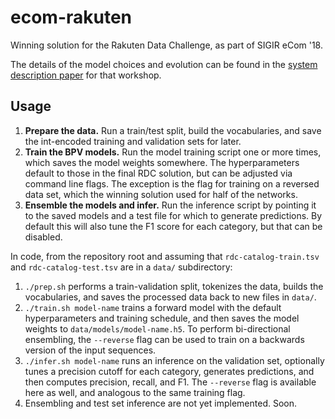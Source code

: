 # ecom-rakuten
Winning solution for the Rakuten Data Challenge, as part of SIGIR eCom '18.

The details of the model choices and evolution can be found in the [system description paper](https://sigir-ecom.github.io/ecom18DCPapers/ecom18DC_paper_9.pdf) for that workshop.

## Usage

1. **Prepare the data.** Run a train/test split, build the vocabularies, and save the int-encoded training and validation sets for later.
1. **Train the BPV models.** Run the model training script one or more times, which saves the model weights somewhere. The hyperparameters default to those in the final RDC solution, but can be adjusted via command line flags. The exception is the flag for training on a reversed data set, which the winning solution used for half of the networks.
1. **Ensemble the models and infer.** Run the inference script by pointing it to the saved models and a test file for which to generate predictions. By default this will also tune the F1 score for each category, but that can be disabled.

In code, from the repository root and assuming that `rdc-catalog-train.tsv` and `rdc-catalog-test.tsv` are in a `data/` subdirectory:
1. `./prep.sh` performs a train-validation split, tokenizes the data, builds the vocabularies, and saves the processed data back to new files in `data/`.
1. `./train.sh model-name` trains a forward model with the default hyperparameters and training schedule, and then saves the model weights to `data/models/model-name.h5`. To perform bi-directional ensembling, the `--reverse` flag can be used to train on a backwards version of the input sequences.
1. `./infer.sh model-name` runs an inference on the validation set, optionally tunes a precision cutoff for each category, generates predictions, and then computes precision, recall, and F1. The `--reverse` flag is available here as well, and analogous to the same training flag.
1. Ensembling and test set inference are not yet implemented. Soon.
